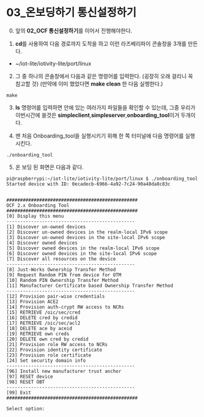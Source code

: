 # 03_온보딩하기 통신설정하기

0. 앞의 **02_OCF 통신설정하기**를 이어서 진행해야한다.

1. **cd**를 사용하여 다음 경로까지 도착을 하고 이런 라즈베리파이 콘솔창을 3개를 만든다.
- ~/iot-lite/iotivity-lite/port/linux

2. 그 중 하나의 콘솔창에서 다음과 같은 명령어를 입력한다. (굉장히 오래 걸리니 꼭 참고할 것) (만약에 이미 했었다면 **make clean** 한 다음 실행한다.)
```
make
```

3. **ls** 명령어를 입력하면 안에 있는 여러가지 파일들을 확인할 수 있는데, 그중 우리가 이번시간에 쓸것은 **simpleclient**,**simpleserver**,**onboarding_tool**이거 두개이다.

4. 맨 처음 Onboarding_tool을 실행시키기 위해 한 쪽 터미널에 다음 명령어를 실행 시킨다.
```
./onboarding_tool
```

5. 온 보딩 된 화면은 다음과 같다.
```
pi@raspberrypi:~/iot-lite/iotivity-lite/port/linux $ ./onboarding_tool
Started device with ID: 0ecadecb-6966-4a92-7c24-90a48da8c83c


################################################
OCF 2.x Onboarding Tool
################################################
[0] Display this menu
-----------------------------------------------
[1] Discover un-owned devices
[2] Discover un-owned devices in the realm-local IPv6 scope
[3] Discover un-owned devices in the site-local IPv6 scope
[4] Discover owned devices
[5] Discover owned devices in the realm-local IPv6 scope
[6] Discover owned devices in the site-local IPv6 scope
[7] Discover all resources on the device
-----------------------------------------------
[8] Just-Works Ownership Transfer Method
[9] Request Random PIN from device for OTM
[10] Random PIN Ownership Transfer Method
[11] Manufacturer Certificate based Ownership Transfer Method
-----------------------------------------------
[12] Provision pair-wise credentials
[13] Provision ACE2
[14] Provision auth-crypt RW access to NCRs
[15] RETRIEVE /oic/sec/cred
[16] DELETE cred by credid
[17] RETRIEVE /oic/sec/acl2
[18] DELETE ace by aceid
[19] RETRIEVE own creds
[20] DELETE own cred by credid
[21] Provision role RW access to NCRs
[22] Provision identity certificate
[23] Provision role certificate
[24] Set security domain info
-----------------------------------------------
[96] Install new manufacturer trust anchor
[97] RESET device
[98] RESET OBT
-----------------------------------------------
[99] Exit
################################################

Select option:

```